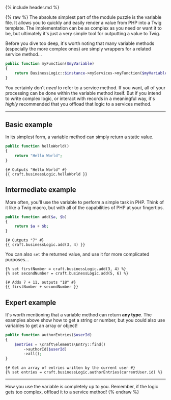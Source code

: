 {% include header.md %}

{% raw %}
The absolute simplest part of the module puzzle is the variable file. It allows you to quickly and easily render a value from PHP into a Twig template. The implementation can be as complex as you need or want it to be, but ultimately it's just a very simple tool for outputting a value to Twig.

Before you dive too deep, it's worth noting that many variable methods (especially the more complex ones) are simply wrappers for a related service method...

```php
public function myFunction($myVariable)
{
    return BusinessLogic::$instance->myServices->myFunction($myVariable);
}
```

You certainly don't _need_ to refer to a service method. If you want, all of your processing can be done within the variable method itself. But if you intend to write complex logic, or interact with records in a meaningful way, it's _highly_ recommended that you offload that logic to a services method.

---

## Basic example

In its simplest form, a variable method can simply return a static value.

```php
public function helloWorld()
{
    return "Hello World";
}
```

```twig
{# Outputs "Hello World" #}
{{ craft.businessLogic.helloWorld }}
```

## Intermediate example

More often, you'll use the variable to perform a simple task in PHP. Think of it like a Twig macro, but with all of the capabilities of PHP at your fingertips.

```php
public function add($a, $b)
{
    return $a + $b;
}
```

```twig
{# Outputs "7" #}
{{ craft.businessLogic.add(3, 4) }}
```

You can also `set` the returned value, and use it for more complicated purposes... 

```twig
{% set firstNumber = craft.businessLogic.add(3, 4) %}
{% set secondNumber = craft.businessLogic.add(5, 6) %}

{# Adds 7 + 11, outputs "18" #}
{{ firstNumber + secondNumber }}
```

## Expert example

It's worth mentioning that a variable method can return **any type**. The examples above show how to get a string or number, but you could also use variables to get an array or object!

```php
public function authorEntries($userId)
{
    $entries = \craft\elements\Entry::find()
        ->authorId($userId)
        ->all();
}
```

```twig
{# Get an array of entries written by the current user #}
{% set entries = craft.businessLogic.authorEntries(currentUser.id) %}
```

---

How you use the variable is completely up to you. Remember, if the logic gets too complex, offload it to a service method!
{% endraw %}
